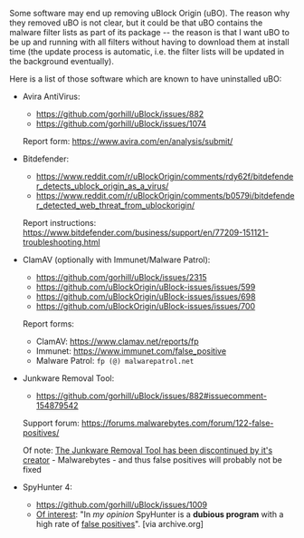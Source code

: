 Some software may end up removing uBlock Origin (uBO). The reason why they removed uBO is not clear, but it could be that uBO contains the malware filter lists as part of its package -- the reason is that I want uBO to be up and running with all filters without having to download them at install time (the update process is automatic, i.e. the filter lists will be updated in the background eventually).

Here is a list of those software which are known to have uninstalled uBO:

- Avira AntiVirus:
    - https://github.com/gorhill/uBlock/issues/882
    - https://github.com/gorhill/uBlock/issues/1074

    Report form: https://www.avira.com/en/analysis/submit/

- Bitdefender:
    - https://www.reddit.com/r/uBlockOrigin/comments/rdy62f/bitdefender_detects_ublock_origin_as_a_virus/
    - https://www.reddit.com/r/uBlockOrigin/comments/b0579i/bitdefender_detected_web_threat_from_ublockorigin/

    Report instructions: https://www.bitdefender.com/business/support/en/77209-151121-troubleshooting.html

- ClamAV (optionally with Immunet/Malware Patrol):
    - https://github.com/gorhill/uBlock/issues/2315
    - https://github.com/uBlockOrigin/uBlock-issues/issues/599
    - https://github.com/uBlockOrigin/uBlock-issues/issues/698
    - https://github.com/uBlockOrigin/uBlock-issues/issues/700

    Report forms:
    - ClamAV: https://www.clamav.net/reports/fp
    - Immunet: https://www.immunet.com/false_positive
    - Malware Patrol: `fp (@) malwarepatrol.net`

- Junkware Removal Tool:
    - https://github.com/gorhill/uBlock/issues/882#issuecomment-154879542

    Support forum: https://forums.malwarebytes.com/forum/122-false-positives/

    Of note: [The Junkware Removal Tool has been discontinued by it's creator](https://forums.malwarebytes.com/topic/213402-junkware-removal-tool-to-be-discontinued/) - Malwarebytes - and thus false positives will probably not be fixed

- SpyHunter 4:
    - https://github.com/gorhill/uBlock/issues/1009
    - [Of interest](https://web.archive.org/web/20161125064326/http://www.bleepingcomputer.com/forums/t/550005/spyhunter-vs-malwarebytes-vs-iobit/#entry3491488): "In _my opinion_ SpyHunter is a **dubious program** with a high rate of [false positives](https://www.mywot.com/en/scorecard/enigmasoftware.com)". [via archive.org]